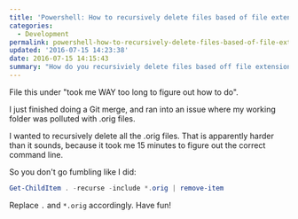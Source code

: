 ```yaml
---
title: 'Powershell: How to recursively delete files based of file extension?'
categories:
  - Development
permalink: powershell-how-to-recursively-delete-files-based-of-file-extension
updated: '2016-07-15 14:23:38'
date: 2016-07-15 14:15:43
summary: "How do you recursiviely delete files based off file extension in PowerShell?"
---
```


File this under "took me WAY too long to figure out how to do".

I just finished doing a Git merge, and ran into an issue where my working folder was polluted with .orig files.

I wanted to recursively delete all the .orig files.  That is apparently harder than it sounds, because it took me 15 minutes to figure out the correct command line.

So you don't go fumbling like I did:

```powershell
Get-ChildItem . -recurse -include *.orig | remove-item
```

Replace `.` and `*.orig` accordingly.  Have fun!